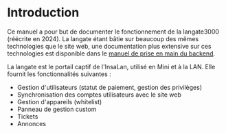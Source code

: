 # Introduction

Ce manuel a pour but de documenter le fonctionnement de la langate3000 (réécrite en 2024). La langate étant bâtie sur beaucoup des mêmes technologies que le site web, une documentation plus extensive sur ces technologies est disponible dans le [manuel de prise en main du backend](https://docs.insalan.fr/backend/).

La langate est le portail captif de l'InsaLan, utilisé en Mini et à la LAN. Elle fournit les fonctionnalités suivantes :
- Gestion d'utilisateurs (statut de paiement, gestion des privilèges)
- Synchronisation des comptes utilisateurs avec le site web
- Gestion d'appareils (whitelist)
- Panneau de gestion custom
- Tickets
- Annonces